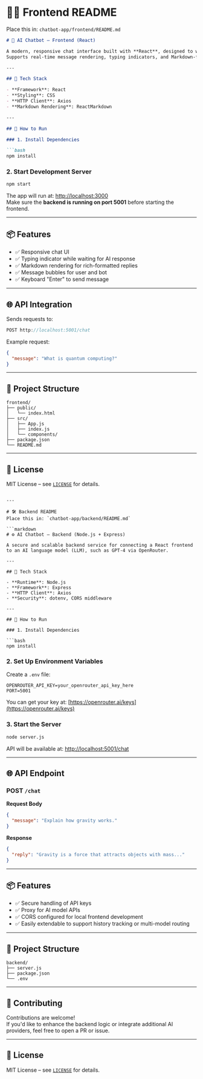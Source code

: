# 🧑‍💻 Frontend README  
Place this in: `chatbot-app/frontend/README.md`

```markdown
# 💬 AI Chatbot – Frontend (React)

A modern, responsive chat interface built with **React**, designed to work with an AI-powered backend.  
Supports real-time message rendering, typing indicators, and Markdown-formatted responses from the AI model.

---

## 🔧 Tech Stack

- **Framework**: React
- **Styling**: CSS
- **HTTP Client**: Axios
- **Markdown Rendering**: ReactMarkdown

---

## 🚀 How to Run

### 1. Install Dependencies

```bash
npm install
```

### 2. Start Development Server

```bash
npm start
```

The app will run at: [http://localhost:3000](http://localhost:3000)  
Make sure the **backend is running on port 5001** before starting the frontend.

---

## 📦 Features

- ✅ Responsive chat UI
- ✅ Typing indicator while waiting for AI response
- ✅ Markdown rendering for rich-formatted replies
- ✅ Message bubbles for user and bot
- ✅ Keyboard "Enter" to send message

---

## 🌐 API Integration

Sends requests to:

```js
POST http://localhost:5001/chat
```

Example request:
```json
{
  "message": "What is quantum computing?"
}
```

---

## 📁 Project Structure

```
frontend/
├── public/
│   └── index.html
├── src/
│   ├── App.js
│   ├── index.js
│   └── components/
├── package.json
└── README.md
```

---

## 📄 License

MIT License – see [`LICENSE`](../LICENSE) for details.
```

---

# 🛠️ Backend README  
Place this in: `chatbot-app/backend/README.md`

```markdown
# ⚙️ AI Chatbot – Backend (Node.js + Express)

A secure and scalable backend service for connecting a React frontend to an AI language model (LLM), such as GPT-4 via OpenRouter.

---

## 🔧 Tech Stack

- **Runtime**: Node.js
- **Framework**: Express
- **HTTP Client**: Axios
- **Security**: dotenv, CORS middleware

---

## 🚀 How to Run

### 1. Install Dependencies

```bash
npm install
```

### 2. Set Up Environment Variables

Create a `.env` file:

```env
OPENROUTER_API_KEY=your_openrouter_api_key_here
PORT=5001
```

You can get your key at: [https://openrouter.ai/keys](https://openrouter.ai/keys)

### 3. Start the Server

```bash
node server.js
```

API will be available at: [http://localhost:5001/chat](http://localhost:5001/chat)

---

## 🌐 API Endpoint

### POST `/chat`

**Request Body**
```json
{
  "message": "Explain how gravity works."
}
```

**Response**
```json
{
  "reply": "Gravity is a force that attracts objects with mass..."
}
```

---

## 📦 Features

- ✅ Secure handling of API keys
- ✅ Proxy for AI model APIs
- ✅ CORS configured for local frontend development
- ✅ Easily extendable to support history tracking or multi-model routing

---

## 📁 Project Structure

```
backend/
├── server.js
├── package.json
└── .env
```

---

## 📝 Contributing

Contributions are welcome!  
If you'd like to enhance the backend logic or integrate additional AI providers, feel free to open a PR or issue.

---

## 📄 License

MIT License – see [`LICENSE`](../LICENSE) for details.
```
